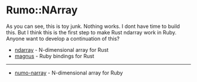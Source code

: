 # Rumo::NArray

As you can see, this is toy junk. Nothing works. I dont have time to build this. But I think this is the first step to make Rust ndarray work in Ruby. Anyone want to develop a continuation of this?

- [ndarray](https://github.com/rust-ndarray/ndarray) - N-dimensional array for Rust
- [magnus](https://github.com/matsadler/magnus) - Ruby bindings for Rust

---

- [numo-narray](https://github.com/ruby-numo/numo-narray) - N-dimensional array for Ruby

